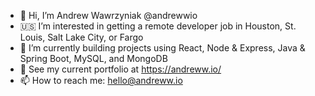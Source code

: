 - 👋 Hi, I’m Andrew Wawrzyniak @andrewwio 
- 🇺🇸 I’m interested in getting a remote developer job in Houston, St. Louis, Salt Lake City, or Fargo 
- 🌱 I’m currently building projects using React, Node & Express, Java & Spring Boot, MySQL, and MongoDB
- 📁 See my current portfolio at https://andreww.io/
- 📫 How to reach me: hello@andreww.io

<!---
andrewwio/andrewwio is a ✨ special ✨ repository because its `README.md` (this file) appears on your GitHub profile.
You can click the Preview link to take a look at your changes.
--->

